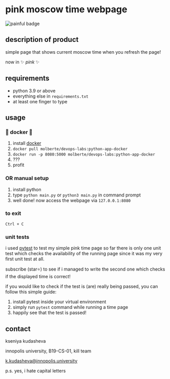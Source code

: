# pink moscow time webpage

![painful badge](https://github.com/molberte/devops_labs/actions/workflows/python.yml/badge.svg)

## description of product
simple page that shows current moscow time when you refresh the page! 

now in  ✨  _pink_  ✨ 

## requirements
- python 3.9 or above
- everything else in `requirements.txt`
- at least one finger to type

## usage

### 🐳 docker 🐳

1. install [docker](https://docs.docker.com/get-docker/)
2. `docker pull molberte/devops-labs:python-app-docker`
3. `docker run -p 8080:5000 molberte/devops-labs:python-app-docker`
4. ???
5. profit

### OR manual setup
1. install python
2. type `python main.py` or `python3 main.py` in command prompt
3. well done! now access the webpage via  `127.0.0.1:8080`

### to exit
 `Ctrl + C` 

### unit tests
i used [pytest](https://github.com/pytest-dev/pytest/) to test my simple pink time page
so far there is only one unit test which checks the availability of the running page since it was my very first unit test at all.

subscribe (star⭐) to see if i managed to write the second one which checks if the displayed time is correct!

if you would like to check if the test is (are) really being passed, you can follow this simple guide:
1. install pytest inside your virtual environment
2. simply run `pytest` command while running a time page
3. happily see that the test is passed!

## contact
kseniya kudasheva

innopolis university, B19-CS-01, kill team

k.kudasheva@innopolis.university

p.s. yes, i hate capital letters
